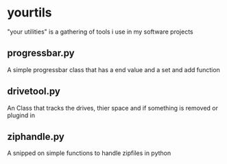 # yourtils
"your utilities" is a gathering of tools i use in my software projects

## progressbar.py
A simple progressbar class that has a end value and a set and add function

## drivetool.py
An Class that tracks the drives, thier space and if something is removed or plugind in

## ziphandle.py
A snipped on simple functions to handle zipfiles in python
